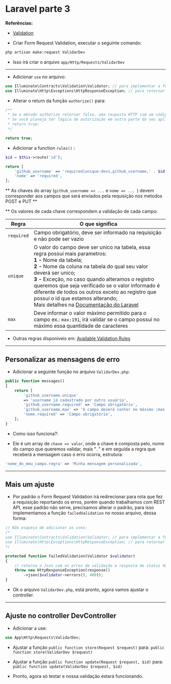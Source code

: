 <h1>Laravel parte 3</h1>

<strong>Referências:</strong>

- [Validation](https://laravel.com/docs/6.x/validation)

- Criar Form Request Validation, executar o seguinte comando:

```bash
php artisan make:request ValidarDev
```

- Isso irá criar o arquivo ```app/Http/Requests/ValidarDev```

---

- Adicionar ```use``` no arquivo:

```php
use Illuminate\Contracts\Validation\Validator; // para implementar a function: failedValidation() que ao invés de redirecionar retornará uma resposta json
use Illuminate\Http\Exceptions\HttpResponseException; // para retornar a resposta em json que sera implementada na function faile
```

- Alterar o return da função ```authorize()``` para:

```php
/**
 * Se o método authorize retornar false, uma resposta HTTP com um código de status 403 será retornada automaticamente e o método do controlador não será executado.
 * Se você planeja ter lógica de autorização em outra parte do seu aplicativo, retorne true no método authorize:
 * return true;
 */

return true;
```

- Adicionar a function ```rules()``` :

```php
$id = $this->route('id');

return [
    'github_username' => 'required|unique:devs,github_username,' . $id . '|max:191',
    'nome' => 'required',
];
```

** As chaves do array (```github_username => ...``` e ```nome => ... ```) devem corresponder aos campos que será enviados pela requisição nos metodos POST e PUT **

** Os valores de cada chave correspondem a validação de cada campo:

| Regra | O que significa |
|-------|-----------------|
| ```required```| Campo obrigatório, deve ser informado na requisição e não pode ser vazio|
| ```unique``` | O valor do campo deve ser unico na tabela, essa regra possuí mais parametros:  <br /><b>1 -</b> Nome da tabela; <br /> <b>2 -</b> Nome da coluna na tabela do qual seu valor deverá ser unico; <br /> <b>3 -</b> Exceção, no caso quando alteramos o registro queremos que seja verificado se o valor informado é diferente de todos os outros exceto ao registro que possuí o id que estamos alterando; <br> Mais detalhes na [Documentação do Laravel](https://laravel.com/docs/6.x/validation#rule-unique) |
| ```max``` | Deve informar o valor máximo permitido para o campo ex.: ```max:191```, irá validar se o campo possuí no máximo essa quantidade de caracteres |

- Outras regras disponíveis em: [Available Validation Rules](https://laravel.com/docs/6.x/validation#available-validation-rules)


---

<h2>Personalizar as mensagens de erro</h2>

- Adicionar a seguinte função no arquivo ```ValidarDev.php```:

```php
public function messages()
{
    return [
        'github_username.unique'
        => 'username já cadastrado por outro usuário',
        'github_username.required' => 'Campo obrigatório',
        'github_username.max' => 'O campo deverá conter no máximo :max',
        'nome.required' => 'Campo obrigatório',
    ];
}
```

- Como isso funciona?:

- Ele é um array de ```chave => valor```, onde a chave é composta pelo, nome do campo que queremos validar, mais "```.```" e em seguida a regra que receberá a mensagem caso o erro ocorra, estrutura:

```php
'nome_do_meu_campo.regra' => 'Minha mensagem personalizada',
```

---

<h2>Mais um ajuste</h2>

- Por padrão o Form Request Validation irá redirecionar para rota que fez a requisição reportando os erros, porém quando trabalhamos com REST API, esse padrão não serve, precisamos alterar o padrão, para isso implementamos a função ```failedValidation``` no nosso arquivo, dessa forma:

```php
// Não esqueça de adicionar as uses:
/*
use Illuminate\Contracts\Validation\Validator; // para implementar a function: failedValidation() que ao invés de redirecionar retornará uma resposta json
use Illuminate\Http\Exceptions\HttpResponseException; // para retornar a resposta em json que sera implementada na function faile
*/

protected function failedValidation(Validator $validator)
{
    // retorna o Json com os erros de validação e resposta de status 400 (Bad request)
    throw new HttpResponseException(response()
        ->json($validator->errors(), 400));
}
```

- Ok o arquivo ```ValidarDev.php```, está pronto, agora vamos ajustar o controller.

---

<h2>Ajuste no controller DevController</h2>

- Adicionar a use:
```php
use App\Http\Requests\ValidarDev;
```

- Ajustar a função ```public function store(Request $request)``` para:
```public function store(ValidarDev $request)```

- Ajustar a função ```public function update(Request $request, $id)``` para:
```public function update(ValidarDev $request, $id)```

- Pronto, agora só testar e nossa validação estará funcionando.

